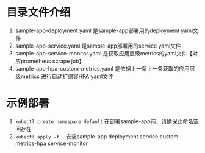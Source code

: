 目录文件介绍
==========================

1. sample-app-deployment.yaml 是sample-app部署用的deployment yaml文件
2. sample-app-service.yaml 是sample-app部署用的service yaml文件
3. sample-app-service-monitor.yaml 是获取应用层级metrics的yaml文件【对应prometheus scrape job】
4. sample-app-hpa-custom-metrics.yaml 是依据上一条上一条获取的应用层级metrics 进行自动扩缩容HPA yaml文件 


示例部署
==========================

1. `kubectl create namespace default` 在部署sample-app前，请确保此命名空间存在
2. `kubectl apply -f .` 安装sample-app deployment service custom-metrics-hpa service-monitor
